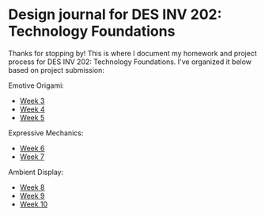 # Design journal for DES INV 202: Technology Foundations

Thanks for stopping by! This is where I document my homework and project process for DES INV 202: Technology Foundations. I've organized it below based on project submission:

Emotive Origami:
* [Week 3](https://github.com/amg2318/design-journal/blob/main/week3.md)
* [Week 4](https://github.com/amg2318/design-journal/blob/main/week4.md)
* [Week 5](https://github.com/amg2318/design-journal/blob/main/week5.md)

Expressive Mechanics:
* [Week 6](https://github.com/amg2318/design-journal/blob/main/week6.md)
* [Week 7](https://github.com/amg2318/design-journal/blob/main/week7.md)

Ambient Display:
* [Week 8](https://github.com/amg2318/design-journal/blob/main/week8.md)
* [Week 9](https://github.com/amg2318/design-journal/blob/main/week9.md)
* [Week 10](https://github.com/amg2318/design-journal/blob/main/week10.md)
